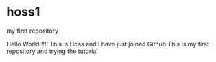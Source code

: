 # hoss1
my first repository

Hello World!!!!!
This is Hoss and I have just joined Github
This is my first repository and trying the tutorial
